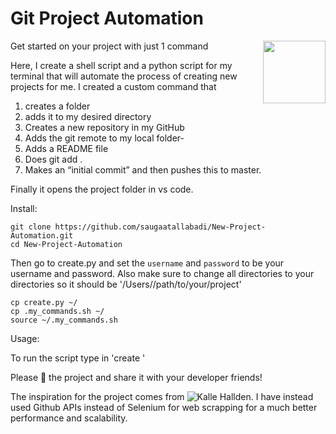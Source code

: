 # Git Project Automation
<img align = "right" src="https://github.githubassets.com/images/modules/logos_page/GitHub-Mark.png" width = 100px></img>
Get started on your project with just 1 command

Here, I create a shell script and a python script for my terminal that will automate the process of creating new projects for me.
I created a custom command that
1. creates a folder
2. adds it to my desired directory
3. Creates a new repository in my GitHub
4. Adds the git remote to my local folder-
5. Adds a README file
6. Does git add .
7. Makes an “initial commit” and then pushes this to master.

Finally it opens the project folder in vs code.

Install:

```
git clone https://github.com/saugaatallabadi/New-Project-Automation.git
cd New-Project-Automation
```

Then go to create.py and set the `username` and `password` to be your username and password.
Also make sure to change all directories to your directories so it should be '/Users/<your username>/path/to/your/project'

```
cp create.py ~/
cp .my_commands.sh ~/
source ~/.my_commands.sh
```
  
Usage:

To run the script type in 'create <name of your folder>'
  
Please 🌟 the project and share it with your developer friends!
  
The inspiration for the project comes from ![Kalle Hallden](https://github.com/KalleHallden/ProjectInitializationAutomation). I have instead used Github APIs instead of Selenium for web scrapping for a much better performance and scalability.
